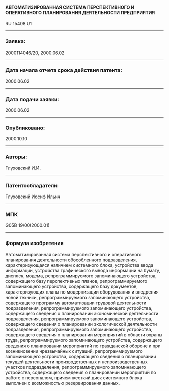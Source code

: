 #### АВТОМАТИЗИРОВАННАЯ СИСТЕМА ПЕРСПЕКТИВНОГО И ОПЕРАТИВНОГО ПЛАНИРОВАНИЯ ДЕЯТЕЛЬНОСТИ ПРЕДПРИЯТИЯ
RU 15408 U1

---

### Заявка:
2000114046/20, 2000.06.02

---

### Дата начала отчета срока действия патента:
2000.06.02

---

### Дата подачи заявки:   
2000.06.02

---

### Опубликовано: 
2000.10.10

---

### Авторы:
Глуховский И.И.

---

### Патентообладатели:
Глуховский Иосиф Ильич

---

### МПК
G05B 19/00(2000.01)

---

### Формула изобретения
Автоматизированная система перспективного и оперативного планирования деятельности обособленного подразделения,
характеризующаяся наличием системного блока, устройства ввода информации,
устройства графического вывода информации на бумагу, дисплея, модема,
репрограммируемого запоминающего устройства, содержащего базу перспективных планов, 
репрограммируемого запоминающего устройства, содержащего базу документов,
характеризующих планы по модернизации оборудования и внедрения новой техники, 
репрограммируемого запоминающего устройства, содержащего программу автоматизации трудовой деятельности подразделения,
репрограммируемого запоминающего устройства, содержащего сведения о планировании экономической деятельности подразделения, 
репрограммируемого запоминающего устройства, содержащего сведения о планировании экологической деятельности подразделения, 
репрограммируемого запоминающего устройства, содержащего сведения о планировании мероприятий в области охраны труда,
репрограммируемого запоминающего устройства, содержащего сведения о планировании мероприятий по гражданской обороне
и при возникновении чрезвычайных ситуаций, репрограммируемого запоминающего устройства,
содержащего сведения о планировании текущей деятельности производственных и непроизводственных участков подразделения,
репрограммируемого запоминающего устройства, содержащего сведения о планировании мероприятий по работе с персоналом, 
причем жесткий диск системного блока выполнен с возможностью резервирования данных.
